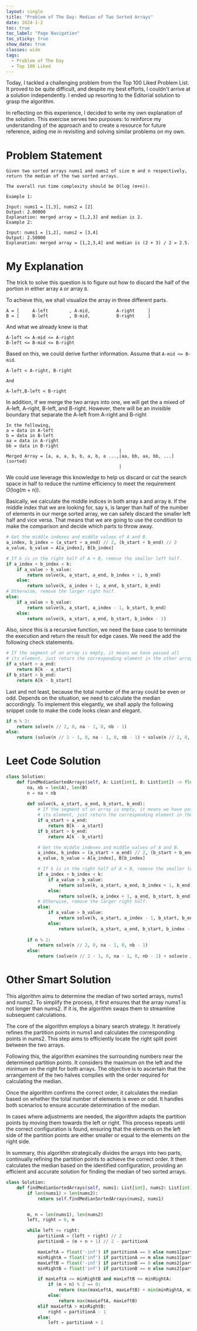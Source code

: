 ```yaml
---
layout: single
title: "Problem of The Day: Median of Two Sorted Arrays"
date: 2024-1-2
toc: true
toc_label: "Page Navigation"
toc_sticky: true
show_date: true
classes: wide
tags:
  - Problem of The Day
  - Top 100 Liked
---
```

Today, I tackled a challenging problem from the Top 100 Liked Problem List. It proved to be quite difficult, and despite my best efforts, I couldn't arrive at a solution independently. I ended up resorting to the Editorial solution to grasp the algorithm.

In reflecting on this experience, I decided to write my own explanation of the solution. This exercise serves two purposes: to reinforce my understanding of the approach and to create a resource for future reference, aiding me in revisiting and solving similar problems on my own.

# Problem Statement

```
Given two sorted arrays nums1 and nums2 of size m and n respectively, return the median of the two sorted arrays.

The overall run time complexity should be O(log (m+n)).

Example 1:

Input: nums1 = [1,3], nums2 = [2]
Output: 2.00000
Explanation: merged array = [1,2,3] and median is 2.
Example 2:

Input: nums1 = [1,2], nums2 = [3,4]
Output: 2.50000
Explanation: merged array = [1,2,3,4] and median is (2 + 3) / 2 = 2.5.
```


# My Explanation
The trick to solve this question is to figure out how to discard the half of the portion in either array `A` or array `B`. 

To achieve this, we shall visualize the array in three different parts.
```
A = [     A-left        , A-mid,          A-right     ]
B = [     B-left        , B-mid,          B-right     ]
```

And what we already knew is that
```
A-left <= A-mid <= A-right
B-left <= B-mid <= B-right
```

Based on this, we could derive further information. Assume that `A-mid <= B-mid`.
```
A-left < A-right, B-right

And

A-left,B-left < B-right
``` 

In addition, if we merge the two arrays into one, we will get the a mixed of A-left, A-right, B-left, and B-right. However, there will be an invisible boundary that separate the A-left from A-right and B-right
```
In the following, 
a = data in A-left
b = data in B-left
aa = data in A-right
bb = data in B-right 
                                           |
Merged Array = [a, a, a, b, b, a, b, a ...,|aa, bb, aa, bb, ...] (sorted)
                                           |
```
We could use leverage this knowledge to help us discard or cut the search space in half to reduce the runtime efficiency to meet the requirement O(log(m + n)).

Basically, we calculate the middle indices in both array `A` and array `B`. If the middle index that we are looking for, say `k`, is larger than half of the number of elements in our merge sorted array, we can safely discard the smaller left half and vice versa. That means that we are going to use the condition to make the comparison and decide which parts to throw away.

```python
# Get the middle indexes and middle values of A and B.
a_index, b_index = (a_start + a_end) // 2, (b_start + b_end) // 2
a_value, b_value = A[a_index], B[b_index]

# If k is in the right half of A + B, remove the smaller left half.
if a_index + b_index < k:
    if a_value > b_value:
        return solve(k, a_start, a_end, b_index + 1, b_end)
    else:
        return solve(k, a_index + 1, a_end, b_start, b_end)
# Otherwise, remove the larger right half. 
else:
    if a_value > b_value:
        return solve(k, a_start, a_index - 1, b_start, b_end)
    else:
        return solve(k, a_start, a_end, b_start, b_index - 1)
```

Also, since this is a recursive function, we need the base case to terminate the execution and return the result for edge cases. We need the add the following check statements.

```python
# If the segment of on array is empty, it means we have passed all
# its element, just return the corresponding element in the other array.
if a_start > a_end: 
    return B[k - a_start]
if b_start > b_end: 
    return A[k - b_start]
```

Last and not least, because the total number of the array could be even or odd. Depends on the situation, we need to calculate the median accordingly. To implement this elegantly, we shall apply the following snippet code to make the code looks clean and elegant.

```python
if n % 2:
    return solve(n // 2, 0, na - 1, 0, nb - 1)
else:
    return (solve(n // 2 - 1, 0, na - 1, 0, nb - 1) + solve(n // 2, 0, na - 1, 0, nb - 1)) / 2
```

# Leet Code Solution

```python
class Solution:
    def findMedianSortedArrays(self, A: List[int], B: List[int]) -> float:
        na, nb = len(A), len(B)
        n = na + nb
        
        def solve(k, a_start, a_end, b_start, b_end):
            # If the segment of on array is empty, it means we have passed all
            # its element, just return the corresponding element in the other array.
            if a_start > a_end: 
                return B[k - a_start]
            if b_start > b_end: 
                return A[k - b_start]

            # Get the middle indexes and middle values of A and B.
            a_index, b_index = (a_start + a_end) // 2, (b_start + b_end) // 2
            a_value, b_value = A[a_index], B[b_index]

            # If k is in the right half of A + B, remove the smaller left half.
            if a_index + b_index < k:
                if a_value > b_value:
                    return solve(k, a_start, a_end, b_index + 1, b_end)
                else:
                    return solve(k, a_index + 1, a_end, b_start, b_end)
            # Otherwise, remove the larger right half. 
            else:
                if a_value > b_value:
                    return solve(k, a_start, a_index - 1, b_start, b_end)
                else:
                    return solve(k, a_start, a_end, b_start, b_index - 1)
        
        if n % 2:
            return solve(n // 2, 0, na - 1, 0, nb - 1)
        else:
            return (solve(n // 2 - 1, 0, na - 1, 0, nb - 1) + solve(n // 2, 0, na - 1, 0, nb - 1)) / 2
```

# Other Smart Solution
This algorithm aims to determine the median of two sorted arrays, nums1 and nums2. To simplify the process, it first ensures that the array nums1 is not longer than nums2. If it is, the algorithm swaps them to streamline subsequent calculations.

The core of the algorithm employs a binary search strategy. It iteratively refines the partition points in nums1 and calculates the corresponding points in nums2. This step aims to efficiently locate the right split point between the two arrays.

Following this, the algorithm examines the surrounding numbers near the determined partition points. It considers the maximum on the left and the minimum on the right for both arrays. The objective is to ascertain that the arrangement of the two halves complies with the order required for calculating the median.

Once the algorithm confirms the correct order, it calculates the median based on whether the total number of elements is even or odd. It handles both scenarios to ensure accurate determination of the median.

In cases where adjustments are needed, the algorithm adapts the partition points by moving them towards the left or right. This process repeats until the correct configuration is found, ensuring that the elements on the left side of the partition points are either smaller or equal to the elements on the right side.

In summary, this algorithm strategically divides the arrays into two parts, continually refining the partition points to achieve the correct order. It then calculates the median based on the identified configuration, providing an efficient and accurate solution for finding the median of two sorted arrays.


```python
class Solution:
    def findMedianSortedArrays(self, nums1: List[int], nums2: List[int]) -> float:
        if len(nums1) > len(nums2):
            return self.findMedianSortedArrays(nums2, nums1)


        m, n = len(nums1), len(nums2)
        left, right = 0, m

        while left <= right:
            partitionA = (left + right) // 2
            partitionB = (m + n + 1) // 2 - partitionA

            maxLeftA = float('-inf') if partitionA == 0 else nums1[partitionA - 1]
            minRightA = float('inf') if partitionA == m else nums1[partitionA]
            maxLeftB = float('-inf') if partitionB == 0 else nums2[partitionB - 1]
            minRightB = float('inf') if partitionB == n else nums2[partitionB]

            if maxLeftA <= minRightB and maxLeftB <= minRightA:
                if (m + n) % 2 == 0:
                    return (max(maxLeftA, maxLeftB) + min(minRightA, minRightB)) / 2
                else:
                    return max(maxLeftA, maxLeftB)
            elif maxLeftA > minRightB:
                right = partitionA - 1
            else:
                left = partitionA + 1
```